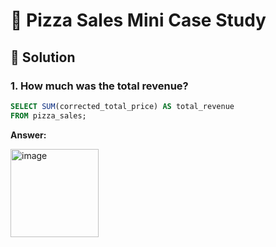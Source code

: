# 🍕 Pizza Sales Mini Case Study

## 📌 Solution

### 1. How much was the total revenue?

````sql
SELECT SUM(corrected_total_price) AS total_revenue 
FROM pizza_sales;
````
**Answer:**

<img width="141" alt="image" src="https://github.com/user-attachments/assets/7a131112-3f5d-4761-a420-9dea3fd37283">



